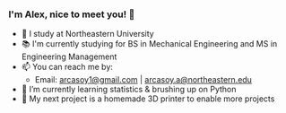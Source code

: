 ### I'm Alex, nice to meet you! 👋

- 🐾 I study at Northeastern University
- 📚 I'm currently studying for BS in Mechanical Engineering and MS in Engineering Management
- 📫 You can reach me by:
  - Email: arcasoy1@gmail.com | arcasoy.a@northeastern.edu
- 🌱 I’m currently learning statistics & brushing up on Python
- 🔭 My next project is a homemade 3D printer to enable more projects 

<!--
**arcasoy/arcasoy** is a ✨ _special_ ✨ repository because its `README.md` (this file) appears on your GitHub profile.

Here are some ideas to get you started:

- 🔭 I’m currently working on ...
- 🌱 I’m currently learning ...
- 👯 I’m looking to collaborate on ...
- 🤔 I’m looking for help with ...
- 💬 Ask me about ...
- 📫 How to reach me: ...
- 😄 Pronouns: ...
- ⚡ Fun fact: ...
-->
